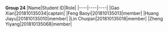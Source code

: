 **Group 24**
|Name|Student ID|Role|
|----|----|----|
|Gao Xian|201810135034|captain|
|Feng Baoyi|201810135013|member|
|Huang Jiayu|201810135010|member|
|Lin Chuqian|201810135018|member|
|Zheng Yiyang|201810135068|member|

